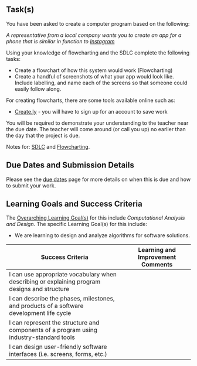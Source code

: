 ## Task(s)

You have been asked to create a computer program based on the following:

_A representative from a local company wants you to create an app for a phone that is similar in function to [Instagram](http://www.instagram.com)_

Using your knowledge of flowcharting and the SDLC complete the following tasks:
* Create a flowchart of how this system would work (Flowcharting)
* Create a handful of screenshots of what your app would look like.  Include labelling, and name each of the screens so that someone could easily follow along.

For creating flowcharts, there are some tools available online such as:
* [Create.ly](http://creately.com/tour) - you will have to sign up for an account to save work

You will be required to demonstrate your understanding to the teacher near the due date.  The teacher will come around (or call you up) no earlier than the day that the project is due.

Notes for: [SDLC](./Software-Development-Life-Cycle-Notes) and [Flowcharting](./Flowcharting-Notes).

## Due Dates and Submission Details

Please see the [due dates](./Due-Dates-and-Submission-Details) page for more details on when this is due and how to submit your work.

## Learning Goals and Success Criteria

The [Overarching Learning Goal(s)](./images/ICS3U.jpg) for this include _Computational Analysis and Design_.
The specific Learning Goal(s) for this include:
  * We are learning to design and analyze algorithms for software solutions. 

| Success Criteria  | Learning and Improvement Comments |
| ----------- | ------- |
| I can use appropriate vocabulary when describing or explaining program designs and structure | |
| I can describe the phases, milestones, and products of a software development life cycle | |
| I can represent the structure and components of a program using industry-standard tools | |
| I can design user-friendly software interfaces (i.e. screens, forms, etc.) | |